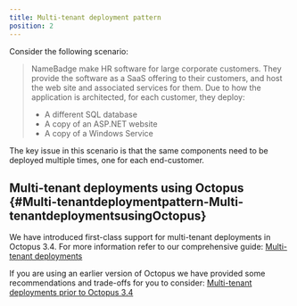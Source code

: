 ```yaml
---
title: Multi-tenant deployment pattern
position: 2
---
```


Consider the following scenario:

> NameBadge make HR software for large corporate customers. They provide the software as a SaaS offering to their customers, and host the web site and associated services for them. Due to how the application is architected, for each customer, they deploy:
> 
> - A different SQL database
> - A copy of an ASP.NET website
> - A copy of a Windows Service

The key issue in this scenario is that the same components need to be deployed multiple times, one for each end-customer.

## Multi-tenant deployments using Octopus {#Multi-tenantdeploymentpattern-Multi-tenantdeploymentsusingOctopus}

We have introduced first-class support for multi-tenant deployments in Octopus 3.4. For more information refer to our comprehensive guide: [Multi-tenant deployments](/docs/guides/multi-tenant-deployments/index.md)

If you are using an earlier version of Octopus we have provided some recommendations and trade-offs for you to consider: [Multi-tenant deployments prior to Octopus 3.4](/docs/guides/multi-tenant-deployments/multi-tenant-deployments-prior-to-octopus-3.4/index.md)
